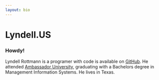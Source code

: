 ```yaml
---
layout: bio
---
```


# Lyndell.US

### Howdy! 

Lyndell Rottmann is a programer with code is available on [GitHub](https://github.com/lyndell).  He attended [Ambassador University](http://www.ambassador.edu/), graduating with a Bachelors degree in Management Information Systems.  He lives in Texas.

